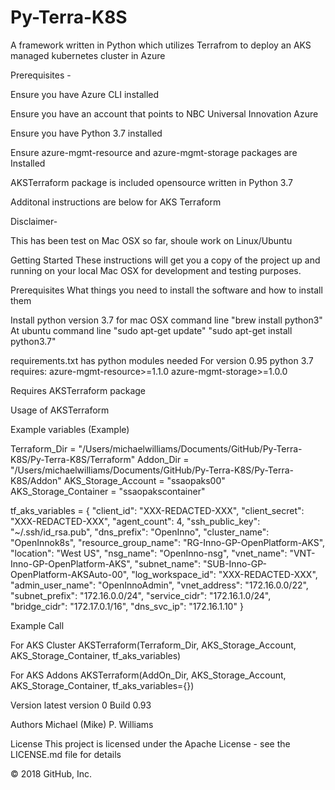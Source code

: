 # Py-Terra-K8S
 A framework written in Python which utilizes Terrafrom to deploy an AKS managed kubernetes cluster in Azure

Prerequisites - 

Ensure you have Azure CLI installed

Ensure you have an account that points to NBC Universal Innovation Azure

Ensure you have Python 3.7 installed

Ensure azure-mgmt-resource and azure-mgmt-storage packages are Installed

AKSTerraform package is included opensource written in Python 3.7

Additonal instructions are below for AKS Terraform

Disclaimer-

This has been test on Mac OSX so far, shoule work on Linux/Ubuntu

Getting Started
These instructions will get you a copy of the project up and running on your local Mac OSX for development and testing purposes. 

Prerequisites
What things you need to install the software and how to install them

Install python version 3.7
for mac OSX command line "brew install python3"
At ubuntu command line "sudo apt-get update"
                       "sudo apt-get install python3.7"

requirements.txt has python modules needed For version 0.95 python 3.7 requires: azure-mgmt-resource>=1.1.0
azure-mgmt-storage>=1.0.0 

Requires AKSTerraform package

Usage of AKSTerraform

Example variables (Example)

Terraform_Dir = "/Users/michaelwilliams/Documents/GitHub/Py-Terra-K8S/Py-Terra-K8S/Terraform"
Addon_Dir = "/Users/michaelwilliams/Documents/GitHub/Py-Terra-K8S/Py-Terra-K8S/Addon"
AKS_Storage_Account = "ssaopaks00"
AKS_Storage_Container = "ssaopakscontainer"

tf_aks_variables = {
    "client_id": "XXX-REDACTED-XXX",
    "client_secret": "XXX-REDACTED-XXX",
    "agent_count": 4,
    "ssh_public_key": "~/.ssh/id_rsa.pub",
    "dns_prefix": "OpenInno",
    "cluster_name": "OpenInnok8s",
    "resource_group_name": "RG-Inno-GP-OpenPlatform-AKS",
    "location": "West US",
    "nsg_name": "OpenInno-nsg",
    "vnet_name": "VNT-Inno-GP-OpenPlatform-AKS",
    "subnet_name": "SUB-Inno-GP-OpenPlatform-AKSAuto-00",
    "log_workspace_id": "XXX-REDACTED-XXX",
    "admin_user_name": "OpenInnoAdmin",
    "vnet_address": "172.16.0.0/22",
    "subnet_prefix": "172.16.0.0/24",
    "service_cidr": "172.16.1.0/24",
    "bridge_cidr": "172.17.0.1/16",
    "dns_svc_ip": "172.16.1.10"
}

Example Call

For AKS Cluster
AKSTerraform(Terraform_Dir, AKS_Storage_Account, AKS_Storage_Container, tf_aks_variables)

For AKS Addons
AKSTerraform(AddOn_Dir, AKS_Storage_Account, AKS_Storage_Container, tf_aks_variables={})


Version
latest version 0 Build 0.93

Authors
Michael (Mike) P. Williams

License
This project is licensed under the Apache License - see the LICENSE.md file for details

© 2018 GitHub, Inc.
